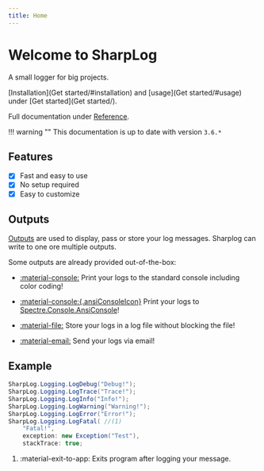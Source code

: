 ```yaml
---
title: Home
---
```


# Welcome to SharpLog

A small logger for big projects.

[Installation](Get started/#installation) and [usage](Get started/#usage) under [Get started](Get started/).

Full documentation under [Reference](/Reference/Logger/).

!!! warning ""
    This documentation is up to date with version `3.6.*`

## Features

- [x] Fast and easy to use
- [x] No setup required
- [x] Easy to customize

## Outputs

[Outputs](Reference/Outputs/Output.md) are used to display, pass or store your log messages. Sharplog can write to one ore multiple outputs.

Some outputs are already provided out-of-the-box:

- [:material-console:](Reference/Outputs/ConsoleOutput.md) Print your logs to the standard console including color coding!
- [:material-console:{.ansiConsoleIcon}](Reference/Outputs/AnsiConsoleOutput.md) Print your logs to [Spectre.Console.AnsiConsole](https://spectreconsole.net/)!

- [:material-file:](Reference/Outputs/FileOutput.md) Store your logs in a log file without blocking the file!

- [:material-email:](Reference/Outputs/EmailOutput.md) Send your logs via email!

## Example

``` c#
SharpLog.Logging.LogDebug("Debug!");
SharpLog.Logging.LogTrace("Trace!");
SharpLog.Logging.LogInfo("Info!");
SharpLog.Logging.LogWarning("Warning!");
SharpLog.Logging.LogError("Error!");
SharpLog.Logging.LogFatal( //(1)
    "Fatal!", 
    exception: new Exception("Test"), 
    stackTrace: true;
```

1. :material-exit-to-app: Exits program after logging your message.
